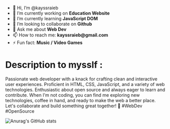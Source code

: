 - 👋 Hi, I’m @kayssraieb
- 🔭 I’m currently working on __Education Website__
- 🌱 I’m currently learning __JavaScript DOM__
- 👯 I’m looking to collaborate on __Github__
- 💬 Ask me about __Web Dev__
- 📫 How to reach me: __kayssraieb@gmail.com__
- ⚡ Fun fact: __Music / Video Games__

# Description to mysslf :
Passionate web developer with a knack for crafting clean and interactive user experiences. Proficient in HTML, CSS, JavaScript, and a variety of web technologies. Enthusiastic about open source and always eager to learn and contribute. When I'm not coding, you can find me exploring new technologies, coffee in hand, and ready to make the web a better place. Let's collaborate and build something great together! 🚀 #WebDev #OpenSource

![Anurag's GitHub stats](https://github-readme-stats.vercel.app/api?username=anuraghazra&hide=contribs,prs)
